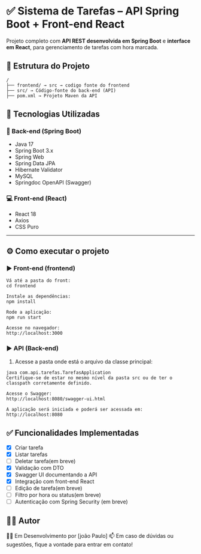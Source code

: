 # ✅ Sistema de Tarefas – API Spring Boot + Front-end React

Projeto completo com **API REST desenvolvida em Spring Boot** e **interface em React**, para gerenciamento de tarefas com hora marcada.


## 📁 Estrutura do Projeto

```
/
├── frontend/ → src → codigo fonte do frontend
├── src/ → Código-fonte do back-end (API)
├── pom.xml → Projeto Maven da API
```


## 🚀 Tecnologias Utilizadas

### 🔧 Back-end (Spring Boot)

- Java 17
- Spring Boot 3.x
- Spring Web
- Spring Data JPA
- Hibernate Validator
- MySQL
- Springdoc OpenAPI (Swagger)

### 💻 Front-end (React)

- React 18
- Axios
- CSS Puro

---

## ⚙️ Como executar o projeto

### ▶️ Front-end (frontend)
```
Vá até a pasta do front:
cd frontend
```
```
Instale as dependências:
npm install
```
```
Rode a aplicação:
npm run start
```
```
Acesse no navegador:
http://localhost:3000
```
### ▶️ API (Back-end)

1. Acesse a pasta onde está o arquivo da classe principal:

```
java com.api.tarefas.TarefasApplication
Certifique-se de estar no mesmo nível da pasta src ou de ter o classpath corretamente definido.
```
```
Acesse o Swagger:
http://localhost:8080/swagger-ui.html
```
```
A aplicação será iniciada e poderá ser acessada em:
http://localhost:8080
```

## ✅ Funcionalidades Implementadas

- [x] Criar tarefa
- [x] Listar tarefas
- [ ] Deletar tarefa(em breve)
- [x] Validação com DTO
- [x] Swagger UI documentando a API
- [x] Integração com front-end React
- [ ] Edição de tarefa(em breve)
- [ ] Filtro por hora ou status(em breve)
- [ ] Autenticação com Spring Security (em breve)

## 👨‍💻 Autor

👨‍💻 Em Desenvolvimento por [joão Paulo]
📫 Em caso de dúvidas ou sugestões, fique a vontade para entrar em contato!
